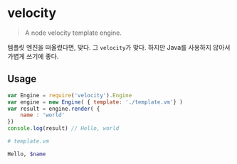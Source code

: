 # velocity
> A node velocity template engine.

템플릿 엔진을 떠올렸다면, 맞다.
그 `velocity`가 맞다. 하지만 Java를 사용하지 않아서 가볍게 쓰기에 좋다. 


## Usage
```js
var Engine = require('velocity').Engine
var engine = new Engine( { template: './template.vm'} )
var result = engine.render( {
    name : 'world'
})
console.log(result) // Hello, world
```

```sh
# template.vm

Hello, $name
```